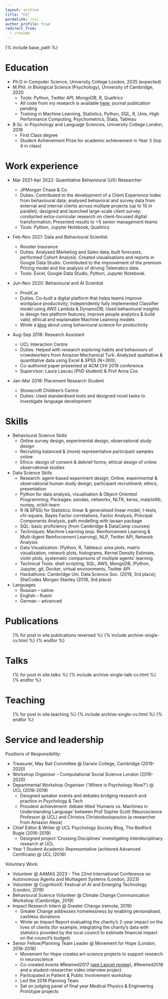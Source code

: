```yaml
---
layout: archive
title: "CV"
permalink: /cv/
author_profile: true
redirect_from:
  - /resume
---
```


{% include base_path %} 

Education
======
* Ph.D in Computer Science, University College London, 2025 (expected)
* M.Phil. in Biological Science (Psychology), University of Cambridge, 2020 
  * Tools: Python, Twitter API, MongoDB, R, Qualtrics
  * All code from my research is available [here](https://github.com/Liza-Tennant/Twitter-NLP-SNA); journal publication pending
  * Training in Machine Learning, Statistics, Python, SQL, R, Unix, High Performance Computing, Psychometrics, Stata, Tableau
* B.Sc. in Psychology and Language Sciences, University College London, 2019
  * First Class degree
  * Student Achievement Prize for academic achievement in Year 3 (top 4 in class)

Work experience
======
* Mar 2021-Apr 2022: Quantitative Behavioural (UX) Researcher
  * JPMorgan Chase & Co
  * Duties: Contributed to the development of a Client Experience Index from behavioural data; analysed behavioral and survey data from external and internal clients across multiple projects (up to 10 in parallel); designed and launched large-scale client survey; conducted extra-curricular research on client-focused digital transformation; Presented results to >5 senior management teams
  * Tools: Python, Jupyter Notebook, Qualtrics

* Feb-Nov 2021: Data and Behavioural Scientist
  * Rooster Insurance
  * Duties: Analysed Marketing and Sales data, built forecasts, performed Cohort Analysis. Created visualisations and reports in Google Data Studio. Contributed to the improvement of the premium Pricing model and the analysis of driving Telematics data. 
  * Tools: Excel, Google Data Studio, Python, Jupyter Notebook.

* Jun-Nov 2020: Behavioural and AI Scientist
  * ProdX.ai
  * Duties: Co-built a digital platform that helps teams improve workplace productivity; Independently fully implemented Classifier model using AWS Lambda & DynamoDB; Used behavioural insights to design two platform features, improve people analytics & build valid, ethical and explainable Machine Learning models
  * Wrote a [blog](https://www.prodx.ai/blog/behavioral-science-improves-motivation-and-productivity) about using behavioural science for productivity

* Aug-Sep 2018: Research Assistant
  * UCL Interaction Centre
  * Duties: Helped with research exploring habits and behaviours of crowdworkers from Amazon Mechanical Turk. Analyzed qualitative & quantitative data using Excel & SPSS (N=300); 
  * Co-authored paper presented at ACM CHI 2019 conference
  * Supervisor: Laura Lascau (PhD student) & Prof Anna Cox

* Jan-Mar 2018: Placement Research Student
  * Stonecroft Children’s Centre
  * Duties: Used standardised tests and designed novel tasks to investigate language development
  
Skills
======
* Behavioural Science Skills
  * Online survey design, experimental design, observational study design
  * Recruiting balanced & (more) representative participant samples online
  * Ethics: design of consent & debrief forms; ethical design of online observational studies
* Data Science Skills
  * Research: agent-based experiment design; Online, experimental & observational human study design; participant recruitment; ethics; presentation
  * Python for data analysis, visualisation & Object-Oriented Programming; Packages: pandas, networkx, NLTK, keras, matplotlib, numpy, scikit-learn
  * R (& SPSS) for Statistics: linear & generalised linear model, t-tests, chi-square, Bayes Factor correlations, Factor Analysis, Principal Components Analysis, path modelling with lavaan package 
  * SQL: basic proficiency (from Cambridge & DataCamp courses)
  * Techniques: Machine Learning (esp. Reinforcement Learning & Multi-Agent Reinforcement Learning), NLP, Twitter API, Network Analysis
  * Data Visualization: (Python, R, Tableau): area plots, matrix visualization, network plots, histograms, Kernel Density Estimate, violin plots, systematic comparisons of multiple agents’ learning
  * Technical Tools: shell scripting, SQL, AWS, MongoDB, IPython, Jupyter, git, Docker, virtual environments, Twitter API
  * Hackathons: Cambridge Uni. Data Science Soc. (2019, 3rd place); SheCodes Morgan Stanley (2018, 3rd place)
* Languages
  * Russian – native
  * English – fluent
  * German – advanced

Publications
======
  <ul>{% for post in site.publications reversed %}
    {% include archive-single-cv.html %}
  {% endfor %}</ul>
  
Talks
======
  <ul>{% for post in site.talks %}
    {% include archive-single-talk-cv.html %}
  {% endfor %}</ul>
  
Teaching
======
  <ul>{% for post in site.teaching %}
    {% include archive-single-cv.html %}
  {% endfor %}</ul>
  
Service and leadership
======
Positions of Responsibility: 
* Treasurer, May Ball Committee @ Darwin College, Cambridge (2019-2020)
* Workshop Organiser – Computational Social Science London (2019-2020)
* Departmental Workshop Organiser ('Where is Psychology Now?') @ UCL (2018-2019)
  * Designed speaker events and debates bridging research and practice in Psychology & Tech 
  * Proudest achievement: debate titled ‘Humans vs. Machines in Understanding Language’ between Prof Sophie Scott (Neuroscience Professor @ UCL) and Christos Christodoulopoulos (a researcher from Amazon Alexa)
* Chief Editor & Writer @ UCL Psychology Society Blog, The Bedford Bugle (2016-2019)
  * Designed project ‘Crossing Disciplines’ investigating interdisciplinary research at UCL 
* Year 1 Student Academic Representative (achieved Advanced Certificate) @ UCL (2016)

Voluntary Work:
* Volunteer @ AAMAS 2023 - The 22nd International Conference on Autonomous Agents and Multiagent Systems (London, 2023)
* Volunteer @ CognitionX: Festival of AI and Emerging Technology (London, 2019)
* Behavioural Science Volunteer @ Climate Change Communication Workshop (Cambridge, 2019)
* Impact Research Intern @ Greater Change (remote, 2019)
  * Greater Change addresses homelessness by enabling personalised, cashless donations
  * Wrote an Impact Report evaluating the charity’s 2-year impact on the lives of clients (for example, integrating the charity’s data with statistics provided by the local council to estimate financial impact on the council’s budget) 
* Senior Fellow/Planning Team Leader @ Movement for Hope (London, 2016-2018)
  * Movement for Hope creates art-science projects to support research in neuroscience 
  * Co-created events #Rewired2017 [(see Lancet review)](https://www.thelancet.com/pdfs/journals/laneur/PIIS1474-4422(17)30120-5.pdf), #Rewired2018 and a student-researcher video interview project
  * Participated in Patient & Public Involvement workshop 
  * Led the 2018 Planning Team
  * Sat on judging panel of final year Medical Physics & Engineering Prototype projects
